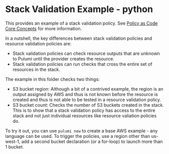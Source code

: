# Stack Validation Example - python
This provides an example of a stack validation policy.
See [Policy as Code Core Concepts](https://www.pulumi.com/docs/guides/crossguard/core-concepts/) for more information.

In a nutshell, the key differences between stack validation policies and resource validation policies are:
* Stack validation policies can check resource outputs that are unknown to Pulumi until the provider creates the resource.
* Stack validation policies can run checks that cross the entire set of resources in the stack.

The example in this folder checks two things:
* S3 bucket region: Although a bit of a contrived example, the region is an output assigned by AWS and thus is not known before the resource is created and thus is not able to be tested in a resource validation policy.
* S3 bucket count: Checks the number of S3 buckets created in the stack. This is to show that a stack validation policy has access to the entire stack and not just individual resources like resource valiation policies do.

To try it out, you can use `pulumi new` to create a base AWS example - any language can be used.
To trigger the policies, use a region other than us-west-1,
add a second bucket declaration (or a for-loop) to launch more than 1 bucket.